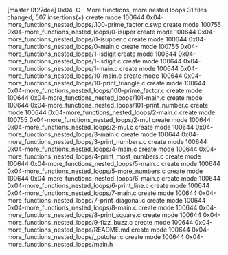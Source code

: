 [master 0f27dee] 0x04. C - More functions, more nested loops
 31 files changed, 507 insertions(+)
 create mode 100644 0x04-more_functions_nested_loops/.100-prime_factor.c.swp
 create mode 100755 0x04-more_functions_nested_loops/0-isuper
 create mode 100644 0x04-more_functions_nested_loops/0-isupper.c
 create mode 100644 0x04-more_functions_nested_loops/0-main.c
 create mode 100755 0x04-more_functions_nested_loops/1-isdigit
 create mode 100644 0x04-more_functions_nested_loops/1-isdigit.c
 create mode 100644 0x04-more_functions_nested_loops/1-main.c
 create mode 100644 0x04-more_functions_nested_loops/10-main.c
 create mode 100644 0x04-more_functions_nested_loops/10-print_triangle.c
 create mode 100644 0x04-more_functions_nested_loops/100-prime_factor.c
 create mode 100644 0x04-more_functions_nested_loops/101-main.c
 create mode 100644 0x04-more_functions_nested_loops/101-print_number.c
 create mode 100644 0x04-more_functions_nested_loops/2-main.c
 create mode 100755 0x04-more_functions_nested_loops/2-mul
 create mode 100644 0x04-more_functions_nested_loops/2-mul.c
 create mode 100644 0x04-more_functions_nested_loops/3-main.c
 create mode 100644 0x04-more_functions_nested_loops/3-print_numbers.c
 create mode 100644 0x04-more_functions_nested_loops/4-main.c
 create mode 100644 0x04-more_functions_nested_loops/4-print_most_numbers.c
 create mode 100644 0x04-more_functions_nested_loops/5-main.c
 create mode 100644 0x04-more_functions_nested_loops/5-more_numbers.c
 create mode 100644 0x04-more_functions_nested_loops/6-main.c
 create mode 100644 0x04-more_functions_nested_loops/6-print_line.c
 create mode 100644 0x04-more_functions_nested_loops/7-main.c
 create mode 100644 0x04-more_functions_nested_loops/7-print_diagonal.c
 create mode 100644 0x04-more_functions_nested_loops/8-main.c
 create mode 100644 0x04-more_functions_nested_loops/8-print_square.c
 create mode 100644 0x04-more_functions_nested_loops/9-fizz_buzz.c
 create mode 100644 0x04-more_functions_nested_loops/README.md
 create mode 100644 0x04-more_functions_nested_loops/_putchar.c
 create mode 100644 0x04-more_functions_nested_loops/main.h
